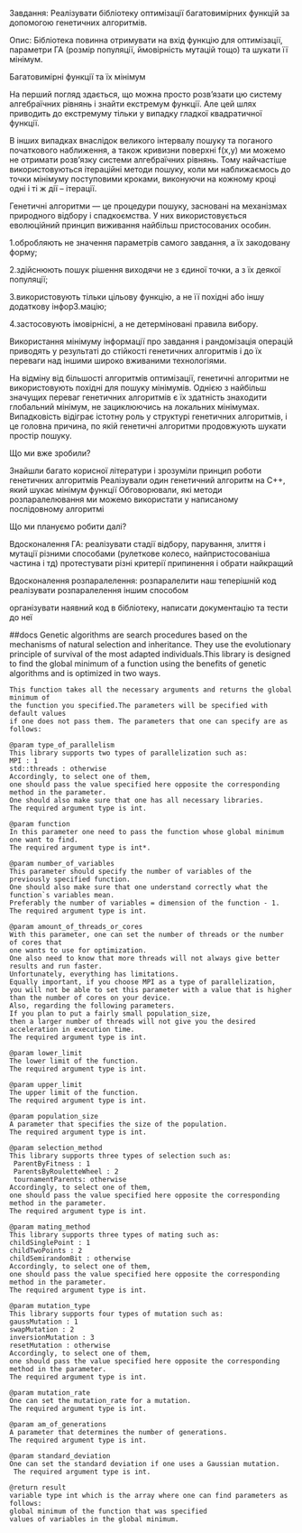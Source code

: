 Завдання: Реалізувати бібліотеку оптимізації багатовимірних функцій за допомогою генетичних алгоритмів.

Опис: Бібліотека повинна отримувати на вхід функцію для оптимізації, параметри ГА (розмір популяції, ймовірність мутацій тощо)
та шукати її мінімум.

Багатовимірні функції  та їх мінімум

На перший погляд здається, що можна просто розв’язати цю систему алгебраїчних рівнянь і знайти екстремум функції. Але цей шлях приводить до екстремуму тільки у випадку гладкої квадратичної функції. 

В інших випадках внаслідок великого інтервалу пошуку та поганого початкового наближення, а також кривизни поверхні f(x,y) ми можемо не отримати розв’язку системи алгебраїчних рівнянь. Тому найчастіше використовуються ітераційні методи пошуку, коли ми наближаємось до точки мінімуму поступовими кроками, виконуючи на кожному кроці одні і ті ж дії – ітерації.

Генетичні алгоритми — це процедури пошуку, засновані на механізмах природного відбору і спадкоємства. У них використовується еволюційний принцип виживання найбільш пристосованих особин. 

1.обробляють не значення параметрів самого завдання, а їх закодовану форму;

2.здійснюють пошук рішення виходячи не з єдиної точки, а з їх деякої популяції;

3.використовують тільки цільову функцію, а не її похідні або іншу додаткову інфор3.мацію;

4.застосовують імовірнісні, а не детерміновані правила вибору.

Використання мінімуму інформації про завдання і рандомізація операцій приводять у результаті до стійкості генетичних алгоритмів і до їх переваги над іншими широко вживаними технологіями.

На відміну від більшості алгоритмів оптимізації, генетичні алгоритми не використовують похідні для пошуку мінімумів. Однією з найбільш значущих переваг генетичних алгоритмів є їх здатність знаходити глобальний мінімум, не зациклюючись на локальних мінімумах. Випадковість відіграє істотну роль у структурі генетичних алгоритмів, і це головна причина, по якій генетичні алгоритми продовжують шукати простір пошуку.

Що ми вже зробили?

Знайшли багато корисної літератури і зрозуміли принцип роботи генетичних алгоритмів
Реалізували один генетичний алгоритм на С++, який шукає мінімум функції
Обговорювали, які методи розпаралелювання ми можемо використати у написаному послідовному алгоритмі

Що ми плануємо робити далі?

Вдосконалення ГА:
реалізувати стадії відбору, парування, злиття і мутації різними способами (рулеткове колесо, найпристосованіша частина і тд)
протестувати різні критерії припинення і обрати найкращий


Вдосконалення розпаралелення:
розпаралелити наш теперішній код
реалізувати розпаралелення іншим способом


організувати наявний код в бібліотеку, написати документацію та тести до неї

##docs
	Genetic algorithms are search procedures based on the mechanisms of natural selection and inheritance.
    They use the evolutionary principle of survival of the most adapted individuals.This library is designed to
    find the global minimum of a function using the benefits of genetic algorithms and is optimized in two ways.
   

	This function takes all the necessary arguments and returns the global minimum of
    the function you specified.The parameters will be specified with default values
    if one does not pass them. The parameters that one can specify are as follows:
   
    @param type_of_parallelism
    This library supports two types of parallelization such as:
    MPI : 1
    std::threads : otherwise
    Accordingly, to select one of them,
    one should pass the value specified here opposite the corresponding method in the parameter.
    One should also make sure that one has all necessary libraries.
    The required argument type is int.
   
    @param function
    In this parameter one need to pass the function whose global minimum one want to find.
    The required argument type is int*.
   
    @param number_of_variables
    This parameter should specify the number of variables of the previously specified function.
    One should also make sure that one understand correctly what the function`s variables mean.
    Preferably the number of variables = dimension of the function - 1.
    The required argument type is int.
   
    @param amount_of_threads_or_cores
    With this parameter, one can set the number of threads or the number of cores that
    one wants to use for optimization.
    One also need to know that more threads will not always give better results and run faster.
    Unfortunately, everything has limitations.
    Equally important, if you choose MPI as a type of parallelization,
    you will not be able to set this parameter with a value that is higher
    than the number of cores on your device.
    Also, regarding the following parameters.
    If you plan to put a fairly small population_size,
    then a larger number of threads will not give you the desired acceleration in execution time.
    The required argument type is int.
   
    @param lower_limit
    The lower limit of the function.
    The required argument type is int.
   
    @param upper_limit
    The upper limit of the function.
    The required argument type is int.
   
    @param population_size
    A parameter that specifies the size of the population.
    The required argument type is int.
   
    @param selection_method
    This library supports three types of selection such as:
     ParentByFitness : 1
     ParentsByRouletteWheel : 2
     tournamentParents: otherwise
    Accordingly, to select one of them,
    one should pass the value specified here opposite the corresponding method in the parameter.
    The required argument type is int.
   
    @param mating_method
    This library supports three types of mating such as:
    childSinglePoint : 1
    childTwoPoints : 2
    childSemirandomBit : otherwise
    Accordingly, to select one of them,
    one should pass the value specified here opposite the corresponding method in the parameter.
    The required argument type is int.
   
    @param mutation_type
    This library supports four types of mutation such as:
    gaussMutation : 1
    swapMutation : 2
    inversionMutation : 3
    resetMutation : otherwise
    Accordingly, to select one of them,
    one should pass the value specified here opposite the corresponding method in the parameter.
    The required argument type is int.
   
    @param mutation_rate
    One can set the mutation_rate for a mutation.
    The required argument type is int.
   
    @param am_of_generations
    A parameter that determines the number of generations.
    The required argument type is int.
   
    @param standard_deviation
    One can set the standard deviation if one uses a Gaussian mutation.
     The required argument type is int.
   
    @return result
    variable type int which is the array where one can find parameters as follows:
    global minimum of the function that was specified
    values of variables in the global minimum.
  

